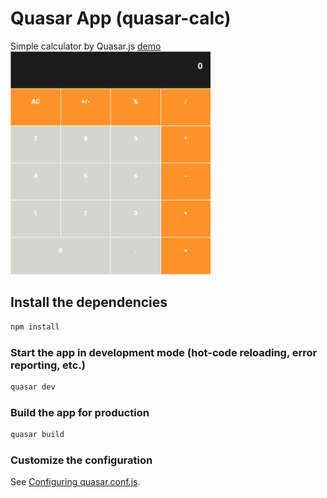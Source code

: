 # Quasar App (quasar-calc)

Simple calculator by Quasar.js
[demo](https://pochivalin-alexey.github.io/qc/)
<img width="320" src="https://github.com/pochivalin-alexey/quasar-calc/blob/master/src/statics/img/screenshot.jpg?raw=true">

## Install the dependencies

```bash
npm install
```

### Start the app in development mode (hot-code reloading, error reporting, etc.)

```bash
quasar dev
```

### Build the app for production

```bash
quasar build
```

### Customize the configuration

See [Configuring quasar.conf.js](https://quasar.dev/quasar-cli/quasar-conf-js).
